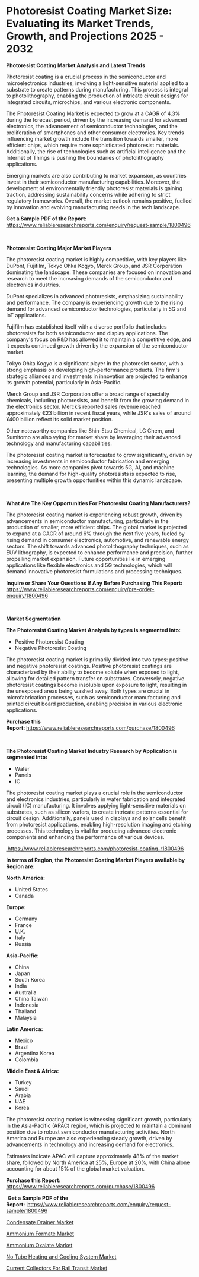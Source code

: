 <p><h1>Photoresist Coating Market Size: Evaluating its Market Trends, Growth, and Projections 2025 - 2032</h1></p><p><strong>Photoresist Coating Market Analysis and Latest Trends</strong></p>
<p><p>Photoresist coating is a crucial process in the semiconductor and microelectronics industries, involving a light-sensitive material applied to a substrate to create patterns during manufacturing. This process is integral to photolithography, enabling the production of intricate circuit designs for integrated circuits, microchips, and various electronic components.</p><p>The Photoresist Coating Market is expected to grow at a CAGR of 4.3% during the forecast period, driven by the increasing demand for advanced electronics, the advancement of semiconductor technologies, and the proliferation of smartphones and other consumer electronics. Key trends influencing market growth include the transition towards smaller, more efficient chips, which require more sophisticated photoresist materials. Additionally, the rise of technologies such as artificial intelligence and the Internet of Things is pushing the boundaries of photolithography applications.</p><p>Emerging markets are also contributing to market expansion, as countries invest in their semiconductor manufacturing capabilities. Moreover, the development of environmentally friendly photoresist materials is gaining traction, addressing sustainability concerns while adhering to strict regulatory frameworks. Overall, the market outlook remains positive, fuelled by innovation and evolving manufacturing needs in the tech landscape.</p></p>
<p><strong>Get a Sample PDF of the Report:&nbsp;</strong> <a href="https://www.reliableresearchreports.com/enquiry/request-sample/1800496?utm_campaign=2219&utm_medium=2&utm_source=Github&utm_content=ia&utm_term=01042025&utm_id=photoresist-coating">https://www.reliableresearchreports.com/enquiry/request-sample/1800496</a></p>
<p>&nbsp;</p>
<p><strong>Photoresist Coating Major Market Players</strong></p>
<p><p>The photoresist coating market is highly competitive, with key players like DuPont, Fujifilm, Tokyo Ohka Kogyo, Merck Group, and JSR Corporation dominating the landscape. These companies are focused on innovation and research to meet the increasing demands of the semiconductor and electronics industries.</p><p>DuPont specializes in advanced photoresists, emphasizing sustainability and performance. The company is experiencing growth due to the rising demand for advanced semiconductor technologies, particularly in 5G and IoT applications.</p><p>Fujifilm has established itself with a diverse portfolio that includes photoresists for both semiconductor and display applications. The company's focus on R&D has allowed it to maintain a competitive edge, and it expects continued growth driven by the expansion of the semiconductor market.</p><p>Tokyo Ohka Kogyo is a significant player in the photoresist sector, with a strong emphasis on developing high-performance products. The firm's strategic alliances and investments in innovation are projected to enhance its growth potential, particularly in Asia-Pacific.</p><p>Merck Group and JSR Corporation offer a broad range of specialty chemicals, including photoresists, and benefit from the growing demand in the electronics sector. Merck’s reported sales revenue reached approximately €23 billion in recent fiscal years, while JSR's sales of around ¥400 billion reflect its solid market position.</p><p>Other noteworthy companies like Shin-Etsu Chemical, LG Chem, and Sumitomo are also vying for market share by leveraging their advanced technology and manufacturing capabilities.</p><p>The photoresist coating market is forecasted to grow significantly, driven by increasing investments in semiconductor fabrication and emerging technologies. As more companies pivot towards 5G, AI, and machine learning, the demand for high-quality photoresists is expected to rise, presenting multiple growth opportunities within this dynamic landscape.</p></p>
<p>&nbsp;</p>
<p><strong>What Are The Key Opportunities For Photoresist Coating Manufacturers?</strong></p>
<p><p>The photoresist coating market is experiencing robust growth, driven by advancements in semiconductor manufacturing, particularly in the production of smaller, more efficient chips. The global market is projected to expand at a CAGR of around 6% through the next five years, fueled by rising demand in consumer electronics, automotive, and renewable energy sectors. The shift towards advanced photolithography techniques, such as EUV lithography, is expected to enhance performance and precision, further propelling market expansion. Future opportunities lie in emerging applications like flexible electronics and 5G technologies, which will demand innovative photoresist formulations and processing techniques.</p></p>
<p><strong>Inquire or Share Your Questions If Any Before Purchasing This Report:</strong> <a href="https://www.reliableresearchreports.com/enquiry/pre-order-enquiry/1800496?utm_campaign=2219&utm_medium=2&utm_source=Github&utm_content=ia&utm_term=01042025&utm_id=photoresist-coating">https://www.reliableresearchreports.com/enquiry/pre-order-enquiry/1800496</a></p>
<p>&nbsp;</p>
<p><strong>Market Segmentation</strong></p>
<p><strong>The Photoresist Coating Market Analysis by types is segmented into:</strong></p>
<p><ul><li>Positive Photoresist Coating</li><li>Negative Photoresist Coating</li></ul></p>
<p><p>The photoresist coating market is primarily divided into two types: positive and negative photoresist coatings. Positive photoresist coatings are characterized by their ability to become soluble when exposed to light, allowing for detailed pattern transfer on substrates. Conversely, negative photoresist coatings become insoluble upon exposure to light, resulting in the unexposed areas being washed away. Both types are crucial in microfabrication processes, such as semiconductor manufacturing and printed circuit board production, enabling precision in various electronic applications.</p></p>
<p><strong>Purchase this Report:&nbsp;</strong><a href="https://www.reliableresearchreports.com/purchase/1800496?utm_campaign=2219&utm_medium=2&utm_source=Github&utm_content=ia&utm_term=01042025&utm_id=photoresist-coating">https://www.reliableresearchreports.com/purchase/1800496</a></p>
<p>&nbsp;</p>
<p><strong>The Photoresist Coating Market Industry Research by Application is segmented into:</strong></p>
<p><ul><li>Wafer</li><li>Panels</li><li>IC</li></ul></p>
<p><p>The photoresist coating market plays a crucial role in the semiconductor and electronics industries, particularly in wafer fabrication and integrated circuit (IC) manufacturing. It involves applying light-sensitive materials on substrates, such as silicon wafers, to create intricate patterns essential for circuit design. Additionally, panels used in displays and solar cells benefit from photoresist applications, enabling high-resolution imaging and etching processes. This technology is vital for producing advanced electronic components and enhancing the performance of various devices.</p></p>
<p><a href="https://www.reliableresearchreports.com/photoresist-coating-r1800496?utm_campaign=2219&utm_medium=2&utm_source=Github&utm_content=ia&utm_term=01042025&utm_id=photoresist-coating">&nbsp;https://www.reliableresearchreports.com/photoresist-coating-r1800496</a></p>
<p><strong>In terms of Region, the Photoresist Coating Market Players available by Region are:</strong></p>
<p>
    <p> <strong> North America: </strong>
        <ul>
            <li>United States</li>
            <li>Canada</li>
        </ul>
        </p> 
    <p> <strong> Europe: </strong>
        <ul>
            <li>Germany</li>
            <li>France</li>
            <li>U.K.</li>
            <li>Italy</li>
            <li>Russia</li>
        </ul>
        </p> 
    <p> <strong> Asia-Pacific: </strong>
        <ul>
            <li>China</li>
            <li>Japan</li>
            <li>South Korea</li>
            <li>India</li>
            <li>Australia</li>
            <li>China Taiwan</li>
            <li>Indonesia</li>
            <li>Thailand</li>
            <li>Malaysia</li>
        </ul>
        </p> 
    <p> <strong> Latin America: </strong>
        <ul>
            <li>Mexico</li>
            <li>Brazil</li>
            <li>Argentina Korea</li>
            <li>Colombia</li>
        </ul>
        </p> 
    <p> <strong> Middle East & Africa: </strong>
        <ul>
            <li>Turkey</li>
            <li>Saudi</li>
            <li>Arabia</li>
            <li>UAE</li>
            <li>Korea</li>
        </ul>
    </p>
    </p>
<p><p>The photoresist coating market is witnessing significant growth, particularly in the Asia-Pacific (APAC) region, which is projected to maintain a dominant position due to robust semiconductor manufacturing activities. North America and Europe are also experiencing steady growth, driven by advancements in technology and increasing demand for electronics. </p><p>Estimates indicate APAC will capture approximately 48% of the market share, followed by North America at 25%, Europe at 20%, with China alone accounting for about 15% of the global market valuation.</p></p>
<p><strong>Purchase this Report: </strong><a href="https://www.reliableresearchreports.com/purchase/1800496?utm_campaign=2219&utm_medium=2&utm_source=Github&utm_content=ia&utm_term=01042025&utm_id=photoresist-coating">https://www.reliableresearchreports.com/purchase/1800496</a></p>
<p>&nbsp;<strong>Get a Sample PDF of the Report:&nbsp;&nbsp;</strong><a href="https://www.reliableresearchreports.com/enquiry/request-sample/1800496?utm_campaign=2219&utm_medium=2&utm_source=Github&utm_content=ia&utm_term=01042025&utm_id=photoresist-coating">https://www.reliableresearchreports.com/enquiry/request-sample/1800496</a></p>
<p><strong></strong></p>
<p><p><a href="https://www.linkedin.com/pulse/condensate-drainer-market-growth-forecast-20252032-79-cagr-fawac?utm_campaign=2219&utm_medium=2&utm_source=Github&utm_content=ia&utm_term=01042025&utm_id=photoresist-coating">Condensate Drainer Market</a></p><p><a href="https://github.com/sakourkishev/Market-Research-Report-List-1/blob/main/ammonium-formate-market.md?utm_campaign=2219&utm_medium=2&utm_source=Github&utm_content=ia&utm_term=01042025&utm_id=photoresist-coating">Ammonium Formate Market</a></p><p><a href="https://github.com/shongranch73/Market-Research-Report-List-1/blob/main/ammonium-oxalate-market.md?utm_campaign=2219&utm_medium=2&utm_source=Github&utm_content=ia&utm_term=01042025&utm_id=photoresist-coating">Ammonium Oxalate Market</a></p><p><a href="https://www.linkedin.com/pulse/in-depth-tube-heating-cooling-system-market-analysis-expansion-ldeie?utm_campaign=2219&utm_medium=2&utm_source=Github&utm_content=ia&utm_term=01042025&utm_id=photoresist-coating">No Tube Heating and Cooling System Market</a></p><p><a href="https://www.linkedin.com/pulse/current-collectors-rail-transit-market-size-analysis-2025-2032-xs3ge?utm_campaign=2219&utm_medium=2&utm_source=Github&utm_content=ia&utm_term=01042025&utm_id=photoresist-coating">Current Collectors For Rail Transit Market</a></p></p>